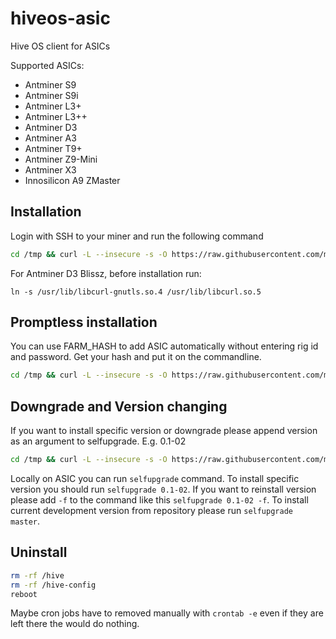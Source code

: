 # hiveos-asic
Hive OS client for ASICs

Supported ASICs:
* Antminer S9
* Antminer S9i
* Antminer L3+
* Antminer L3++
* Antminer D3
* Antminer A3
* Antminer T9+
* Antminer Z9-Mini
* Antminer X3
* Innosilicon A9 ZMaster



## Installation
Login with SSH to your miner and run the following command
``` sh
cd /tmp && curl -L --insecure -s -O https://raw.githubusercontent.com/minershive/hiveos-asic/master/hive/bin/selfupgrade && sh selfupgrade
```
For Antminer D3 Blissz, before installation run:
```
ln -s /usr/lib/libcurl-gnutls.so.4 /usr/lib/libcurl.so.5
```

## Promptless installation
You can use FARM_HASH to add ASIC automatically without entering rig id and password. Get your hash and put it on the commandline.
``` sh
cd /tmp && curl -L --insecure -s -O https://raw.githubusercontent.com/minershive/hiveos-asic/master/hive/bin/selfupgrade && FARM_HASH=your_hash_from_web sh selfupgrade
```


## Downgrade and Version changing

If you want to install specific version or downgrade please append version as an argument to selfupgrade. E.g. 0.1-02
``` sh
cd /tmp && curl -L --insecure -s -O https://raw.githubusercontent.com/minershive/hiveos-asic/master/hive/bin/selfupgrade && sh selfupgrade 0.1-02
```

Locally on ASIC you can run ```selfupgrade``` command. 
To install specific version you should run ```selfupgrade 0.1-02```.
If you want to reinstall version please add ```-f``` to the command like this ```selfupgrade 0.1-02 -f```.
To install current development version from repository please run ```selfupgrade master```.

## Uninstall
``` sh
rm -rf /hive
rm -rf /hive-config
reboot
```
Maybe cron jobs have to removed manually with `crontab -e` even if they are left there the would do nothing.

